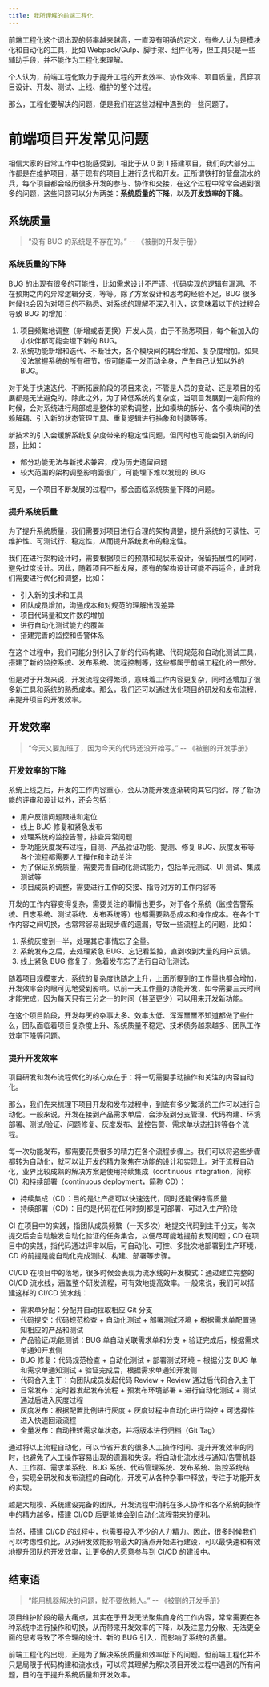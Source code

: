 ```yaml
---
title: 我所理解的前端工程化
---
```


前端工程化这个词出现的频率越来越高，一直没有明确的定义，有些人认为是模块化和自动化的工具，比如 Webpack/Gulp、脚手架、组件化等，但工具只是一些辅助手段，并不能作为工程化来理解。

个人认为，前端工程化致力于提升工程的开发效率、协作效率、项目质量，贯穿项目设计、开发、测试、上线、维护的整个过程。

那么，工程化要解决的问题，便是我们在这些过程中遇到的一些问题了。

# 前端项目开发常见问题

相信大家的日常工作中也能感受到，相比于从 0 到 1 搭建项目，我们的大部分工作都是在维护项目，基于现有的项目上进行迭代和开发。正所谓铁打的营盘流水的兵，每个项目都会经历很多开发的参与、协作和交接，在这个过程中常常会遇到很多的问题，这些问题可以分为两类：**系统质量的下降**，以及**开发效率的下降**。

## 系统质量

> “没有 BUG 的系统是不存在的。”  -- 《被删的开发手册》

### 系统质量的下降

BUG 的出现有很多的可能性，比如需求设计不严谨、代码实现的逻辑有漏洞、不在预期之内的异常逻辑分支，等等。除了方案设计和思考的经验不足，BUG 很多时候也会因为对项目的不熟悉、对系统的理解不深入引入，这意味着以下的过程会导致 BUG 的增加：

1. 项目频繁地调整（新增或者更换）开发人员，由于不熟悉项目，每个新加入的小伙伴都可能会埋下新的 BUG。
2. 系统功能新增和迭代、不断壮大，各个模块间的耦合增加、复杂度增加。如果没法掌握系统的所有细节，很可能牵一发而动全身，产生自己认知以外的 BUG。

对于处于快速迭代、不断拓展阶段的项目来说，不管是人员的变动、还是项目的拓展都是无法避免的。除此之外，为了降低系统的复杂度，当项目发展到一定阶段的时候，会对系统进行局部或是整体的架构调整，比如模块的拆分、各个模块间的依赖解耦、引入新的状态管理工具、重复逻辑进行抽象和封装等等。

新技术的引入会缓解系统复杂度带来的稳定性问题，但同时也可能会引入新的问题，比如：

- 部分功能无法与新技术兼容，成为历史遗留问题
- 较大范围的架构调整影响面很广，可能埋下难以发现的 BUG

可见，一个项目不断发展的过程中，都会面临系统质量下降的问题。

### 提升系统质量

为了提升系统质量，我们需要对项目进行合理的架构调整，提升系统的可读性、可维护性、可测试行、稳定性，从而提升系统发布的稳定性。

我们在进行架构设计时，需要根据项目的预期和现状来设计，保留拓展性的同时，避免过度设计。因此，随着项目不断发展，原有的架构设计可能不再适合，此时我们需要进行优化和调整，比如：

- 引入新的技术和工具
- 团队成员增加，沟通成本和对规范的理解出现差异
- 项目代码量和文件数的增加
- 进行自动化测试能力的覆盖
- 搭建完善的监控和告警体系

在这个过程中，我们可能分别引入了新的代码构建、代码规范和自动化测试工具，搭建了新的监控系统、发布系统、流程控制等，这些都属于前端工程化的一部分。

但是对于开发来说，开发流程变得繁琐，意味着工作内容更复杂，同时还增加了很多新工具和系统的熟悉成本。那么，我们还可以通过优化项目的研发和发布流程，来提升项目的开发效率。

## 开发效率

> “今天又要加班了，因为今天的代码还没开始写。” -- 《被删的开发手册》

### 开发效率的下降

系统上线之后，开发的工作内容重心，会从功能开发逐渐转向其它内容。除了新功能的评审和设计以外，还会包括：

- 用户反馈问题跟进和定位
- 线上 BUG 修复和紧急发布
- 处理系统的监控告警，排查异常问题
- 新功能灰度发布过程，自测、产品验证功能、提测、修复 BUG、灰度发布等各个流程都需要人工操作和主动关注
- 为了保证系统质量，需要完善自动化测试能力，包括单元测试、UI 测试、集成测试等
- 项目成员的调整，需要进行工作的交接、指导对方的工作内容等

开发的工作内容变得复杂，需要关注的事情也更多，对于各个系统（监控告警系统、日志系统、测试系统、发布系统等）也都需要熟悉成本和操作成本。在各个工作内容之间切换，也常常容易出现步骤的遗漏，导致一些流程上的问题，比如：

1. 系统灰度到一半，处理其它事情忘了全量。
2. 系统发布之后，去处理紧急 BUG、忘记看监控，直到收到大量的用户反馈。
3. 线上紧急 BUG 修复了，急着发布忘了进行自动化测试。

随着项目规模变大，系统的复杂度也随之上升，上面所提到的工作量也都会增加，开发效率会肉眼可见地受到影响。以前一天工作量的功能开发，如今需要三天时间才能完成，因为每天只有三分之一的时间（甚至更少）可以用来开发新功能。

在这个项目阶段，开发每天的杂事太多、效率太低、浑浑噩噩不知道都做了些什么，团队面临着项目复杂度上升、系统质量不稳定、技术债务越来越多、团队工作效率下降等问题。

### 提升开发效率

项目研发和发布流程优化的核心点在于：将一切需要手动操作和关注的内容自动化。

那么，我们先来梳理下项目开发和发布过程中，到底有多少繁琐的工作可以进行自动化。一般来说，开发在接到产品需求单后，会涉及到分支管理、代码构建、环境部署、测试/验证、问题修复、灰度发布、监控告警、需求单状态扭转等各个流程。

每一次功能发布，都需要花费很多的精力在各个流程步骤上。我们可以将这些步骤都转为自动化，就可以让开发的精力聚焦在功能的设计和实现上。对于流程自动化，业界比较成熟的解决方案是使用持续集成（continuous integration，简称 CI）和持续部署（continuous deployment，简称 CD）：

- 持续集成（CI）：目的是让产品可以快速迭代，同时还能保持高质量
- 持续部署（CD）：目的是代码在任何时刻都是可部署、可进入生产阶段

CI 在项目中的实践，指团队成员频繁（一天多次）地提交代码到主干分支，每次提交后会自动触发自动化验证的任务集合，以便尽可能地提前发现问题；CD 在项目中的实践，指代码通过评审以后，可自动化、可控、多批次地部署到生产环境，CD 的前提是能自动化完成测试、构建、部署等步骤。

CI/CD 在项目中的落地，很多时候会表现为流水线的开发模式：通过建立完整的 CI/CD 流水线，涵盖整个研发流程，可有效地提高效率。一般来说，我们可以搭建这样的 CI/CD 流水线：

- 需求单分配：分配并自动拉取相应 Git 分支
- 代码提交：代码规范检查 + 自动化测试 + 部署测试环境 + 根据需求单配置通知相应的产品和测试
- 产品验证/功能测试：BUG 单自动关联需求单和分支 + 验证完成后，根据需求单通知开发侧
- BUG 修复：代码规范检查 + 自动化测试 + 部署测试环境 + 根据分支 BUG 单和需求单通知测试 + 验证完成后，根据需求单通知开发侧
- 代码合入主干：向团队成员发起代码 Review + Review 通过后代码合入主干
- 日常发布：定时器发起发布流程 + 预发布环境部署 + 进行自动化测试 + 测试通过后进入灰度过程
- 灰度发布：根据配置比例进行灰度 + 灰度过程中自动化进行监控 + 可选择性进入快速回滚流程
- 全量发布：自动扭转需求单状态，并将版本进行归档（Git Tag）

通过将以上流程自动化，可以节省开发的很多人工操作时间、提升开发效率的同时，也避免了人工操作容易出现的遗漏和失误。将自动化流水线与通知/告警机器人、工作群、需求单系统、BUG 系统、代码管理系统、发布系统、监控系统结合，实现全研发和发布流程的自动化，开发可从各种杂事中释放，专注于功能开发的实现。

越是大规模、系统建设完备的团队，开发流程中消耗在多人协作和各个系统的操作中的精力越多，搭建 CI/CD 后更能体会到自动化流程带来的便利。

当然，搭建 CI/CD 的过程中，也需要投入不少的人力精力。因此，很多时候我们可以考虑性价比，从对研发效能影响最大的痛点开始进行建设，可以最快速和有效地提升团队的开发效率，让更多的人愿意参与到 CI/CD 的建设中。

## 结束语

> “能用机器解决的问题，就不要依赖人。” -- 《被删的开发手册》

项目维护阶段的最大痛点，其实在于开发无法聚焦自身的工作内容，常常需要在各种系统中进行操作和切换，从而带来开发效率的下降，以及注意力分散、无法更全面的思考导致了不合理的设计、新的 BUG 引入，而影响了系统的质量。

前端工程化的出现，正是为了解决系统质量和效率低下的问题。但前端工程化并不只是局限于代码构建和流水线，可以将其理解为解决项目开发过程中遇到的所有问题，目的在于提升系统质量和开发效率。


